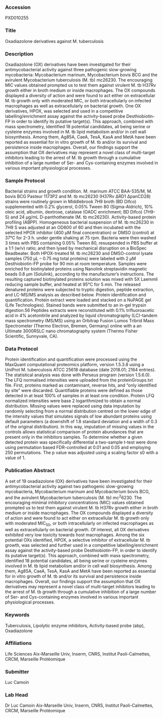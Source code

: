 ### Accession
PXD010255

### Title
Oxadiazolone derivatives against M. tuberculosis

### Description
Oxadiazolone (OX) derivatives have been investigated for their antimycobacterial activity against three pathogenic slow-growing mycobacteria: Mycobacterium marinum, Mycobacterium bovis BCG and the avirulent Mycobacterium tuberculosis (M. tb) mc26230. The encouraging MIC values obtained prompted us to test them against virulent M. tb H37Rv growth either in broth medium or inside macrophages. The OX compounds displayed a diversity of action and were found to act either on extracellular M. tb growth only with moderated MIC, or both intracellularly on infected macrophages as well as extracellularly on bacterial growth. One OX derivatives, HPOX, was selected and used in a competitive labelling/enrichment assay against the activity-based probe Desthiobiotin-FP in order to identify its putative target(s). This approach, combined with mass spectrometry, identified 18 potential candidates, all being serine or cysteine enzymes involved in M. tb lipid metabolism and/or in cell wall biosynthesis. Among them, Ag85A, CaeA, TesA, KasA and MetA have been reported as essential for in vitro growth of M. tb and/or its survival and persistence inside macrophages. Overall, our findings support the assumption that OX derivatives may represent a novel class of multi-target inhibitors leading to the arrest of M. tb growth through a cumulative inhibition of a large number of Ser- and Cys-containing enzymes involved in various important physiological processes.

### Sample Protocol
Bacterial strains and growth condition. M. marinum ATCC BAA-535/M, M. bovis BCG Pasteur 1173P2 and M. tb mc26230 (H37Rv ΔRD1 ΔpanCD28) strains were routinely grown in Middlebrook 7H9 broth (BD Difco) supplemented with 0.2% glycerol, 0.05% Tween 80 (Sigma-Aldrich), 10% oleic acid, albumin, dextrose, catalase (OADC enrichment; BD Difco) (7H9-S) and 24 µg/mL D-panthothenate (M. tb mc26230). Activity-based protein profiling (ABPP). Homogeneous bacterial suspension of M. tb mc26230 in 7H9 S was adjusted at an OD600 of 60 and then incubated with the selected HPOX inhibitor (400 µM final concentration) or DMSO (control) at 37°C for 2-3 h. under gentle shaking at 75 rpm. Bacteria were then washed 3 times with PBS containing 0.05% Tween 80, resuspended in PBS buffer at a 1:1 (w/v) ratio; and then lysed by mechanical disruption on a BioSpec Beadbeater. Both HPOX-treated M. tb mc26230 and DMSO-control lysate samples (750 µL – 0.75 mg total proteins) were labeled with 2 µM Desthiobiotin-FP probe for 90 min at room temperature. Samples were enriched for biotinylated proteins using Nanolink streptavidin magnetic beads 0.8 µm (Solulink), according to the manufacturer’s instructions. The resulting captured biotinylated proteins solution was mixed with 5X Laemmli reducing sample buffer, and heated at 95°C for 5 min. The released denatured proteins were subjected to tryptic digestion, peptide extraction, and LC-MS/MS analysis as described below.  Protein identification and quantification. Protein extract were loaded and stacked on a NuPAGE gel (Life Technologies). Stained bands were submitted to an in-gel trypsin digestion.56 Peptides extracts were reconstituted with 0.1% trifluoroacetic acid in 4% acetonitrile and analyzed by liquid chromatography (LC)-tandem mass spectrometry (MS/MS) using an Orbitrap Fusion Lumos Tribrid Mass Spectrometer (Thermo Electron, Bremen, Germany) online with a an Ultimate 3000RSLC nano chromatography system (Thermo Fisher Scientific, Sunnyvale, CA).

### Data Protocol
Protein identification and quantification were processed using the MaxQuant computational proteomics platform, version 1.5.3.8 using a UniProt M. tuberculosis ATCC 25618 database (date 2018.01; 2164 entries). The statistical analysis was done with Perseus program (version 1.5.6.0).  The LFQ normalised intensities were uploaded from the proteinGroups.txt file. First, proteins marked as contaminant, reverse hits, and “only identified by site” were discarded. Quantifiable proteins were defined as those detected in at least 100% of samples in at least one condition. Protein LFQ normalized intensities were base 2 logarithmized to obtain a normal distribution. Missing values were replaced using data imputation by randomly selecting from a normal distribution centred on the lower edge of the intensity values that simulates signals of low abundant proteins using default parameters (a downshift of 1.8 standard deviation and a width of 0.3 of the original distribution). In this way, imputation of missing values in the controls allows statistical comparison of protein abundances that are present only in the inhibitors samples. To determine whether a given detected protein was specifically differential a two-sample t-test were done using permutation based FDR-controlled at 0.01 and 0.05 and employing 250 permutations. The p value was adjusted using a scaling factor s0 with a value of 1.

### Publication Abstract
A set of 19 oxadiazolone (OX) derivatives have been investigated for their antimycobacterial activity against two pathogenic slow-growing mycobacteria, Mycobacterium marinum and Mycobacterium bovis BCG, and the avirulent Mycobacterium tuberculosis (M. tb) mc<sup>2</sup>6230. The encouraging minimal inhibitory concentrations (MIC) values obtained prompted us to test them against virulent M. tb H37Rv growth either in broth medium or inside macrophages. The OX compounds displayed a diversity of action and were found to act either on extracellular M. tb growth only with moderated MIC<sub>50</sub>, or both intracellularly on infected macrophages as well as extracellularly on bacterial growth. Of interest, all OX derivatives exhibited very low toxicity towards host macrophages. Among the six potential OXs identified, HPOX, a selective inhibitor of extracellular M. tb growth, was selected and further used in a competitive labelling/enrichment assay against the activity-based probe Desthiobiotin-FP, in order to identify its putative target(s). This approach, combined with mass spectrometry, identified 18 potential candidates, all being serine or cysteine enzymes involved in M. tb lipid metabolism and/or in cell wall biosynthesis. Among them, Ag85A, CaeA, TesA, KasA and MetA have been reported as essential for in vitro growth of M. tb and/or its survival and persistence inside macrophages. Overall, our findings support the assumption that OX derivatives may represent a novel class of multi-target inhibitors leading to the arrest of M. tb growth through a cumulative inhibition of a large number of Ser- and Cys-containing enzymes involved in various important physiological processes.

### Keywords
Tuberculosis, Lipolytic enzyme inhibitors, Activity-based probe (abp), Oxadiazolone

### Affiliations
Life Sciences
Aix-Marseille Univ, Inserm, CNRS, Institut Paoli-Calmettes, CRCM, Marseille Protéomique

### Submitter
Luc Camoin

### Lab Head
Dr Luc Camoin
Aix-Marseille Univ, Inserm, CNRS, Institut Paoli-Calmettes, CRCM, Marseille Protéomique


